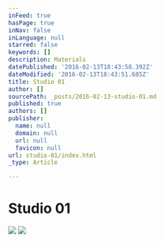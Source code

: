 ```yaml
---
inFeed: true
hasPage: true
inNav: false
inLanguage: null
starred: false
keywords: []
description: Materials
datePublished: '2016-02-13T18:43:58.392Z'
dateModified: '2016-02-13T18:43:51.685Z'
title: Studio 01
author: []
sourcePath: _posts/2016-02-13-studio-01.md
published: true
authors: []
publisher:
  name: null
  domain: null
  url: null
  favicon: null
url: studio-01/index.html
_type: Article

---
```

# Studio 01
![](https://the-grid-user-content.s3-us-west-2.amazonaws.com/a01a8781-b1c1-4b1e-b13f-937affb50081.jpg)
![](https://the-grid-user-content.s3-us-west-2.amazonaws.com/92d0106c-8b0e-41d5-9220-8df61bd0876c.jpg)